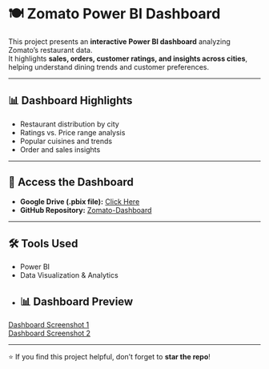 # 🍽️ Zomato Power BI Dashboard

This project presents an **interactive Power BI dashboard** analyzing Zomato’s restaurant data.  
It highlights **sales, orders, customer ratings, and insights across cities**, helping understand dining trends and customer preferences.

---

## 📊 Dashboard Highlights
- Restaurant distribution by city  
- Ratings vs. Price range analysis  
- Popular cuisines and trends  
- Order and sales insights  

---

## 🔗 Access the Dashboard
- **Google Drive (.pbix file):** [Click Here](https://drive.google.com/file/d/1OyvgJ4ja081v28kI-_111NzT0U6rZwv8/view?usp=sharing)  
- **GitHub Repository:** [Zomato-Dashboard](https://github.com/viratianhabib/Zomato-Dashboard)  

---

## 🛠️ Tools Used
- Power BI  
- Data Visualization & Analytics
- ## 📊 Dashboard Preview  

[Dashboard Screenshot 1](ZOMATO1.png)  
[Dashboard Screenshot 2](ZOMATO2.png)  


---

⭐ If you find this project helpful, don’t forget to **star the repo**!
